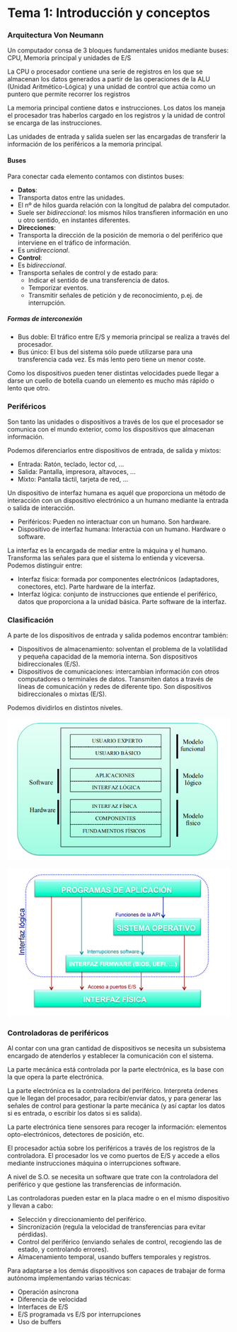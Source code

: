 # Tema 1: Introducción y conceptos

### Arquitectura Von Neumann

Un computador consa de 3 bloques fundamentales unidos mediante buses: CPU, Memoria principal y unidades de E/S

La CPU o procesador contiene una serie de registros en los que se almacenan los datos generados a partir de las operaciones de la ALU (Unidad Aritmético-Lógica) y una unidad de control que actúa como un puntero que permite recorrer los registros

La memoria principal contiene datos e instrucciones. Los datos los maneja el procesador tras haberlos cargado en los registros y la unidad de control se encarga de las instrucciones.

Las unidades de entrada y salida suelen ser las encargadas de transferir la información de los periféricos a la memoria principal.


#### Buses

Para conectar cada elemento contamos con distintos buses:
 - **Datos**:
  - Transporta datos entre las unidades.
   - El nº de hilos guarda relación con la longitud de palabra del
computador.
   - Suele ser *bidireccional*: los mismos hilos transfieren información en
uno u otro sentido, en instantes diferentes.   
 - **Direcciones**:
  - Transporta la dirección de la posición de memoria o del periférico
que interviene en el tráfico de información.
  - Es *unidireccional*.
 - **Control**:
  - Es *bidireccional*.
  - Transporta señales de control y de estado para:
    - Indicar el sentido de una transferencia de datos.
    - Temporizar eventos.
    - Transmitir señales de petición y de reconocimiento, p.ej. de
interrupción.

##### Formas de interconexión
 - Bus doble: El tráfico entre E/S y memoria principal se realiza a través del procesador.
 - Bus único: El bus del sistema sólo puede utilizarse para una transferencia cada vez. Es más lento pero tiene un menor coste.

Como los dispositivos pueden tener distintas velocidades puede llegar a darse un cuello de botella cuando un elemento es mucho más rápido o lento que otro.



### Periféricos

 Son tanto las unidades o dispositivos a través de los que el procesador se comunica con el mundo exterior, como los dispositivos que almacenan información.

 Podemos diferenciarlos entre dispositivos de entrada, de salida y mixtos:
  - Entrada: Ratón, teclado, lector cd, ...
  - Salida: Pantalla, impresora, altavoces, ...
  - Mixto: Pantalla táctil, tarjeta de red, ...

Un dispositivo de interfaz humana es aquél que proporciona un método de interacción con un dispositivo electrónico a un humano mediante la entrada o salida de interacción.
 - Periféricos: Pueden no interactuar con un humano. Son hardware.
 - Dispositivo de interfaz humana: Interactúa con un humano. Hardware o software.


La interfaz es la encargada de mediar entre la máquina y el humano. Transforma las señales para que el sistema lo entienda y viceversa. Podemos distinguir entre:
 - Interfaz física: formada por componentes electrónicos (adaptadores, conectores, etc). Parte hardware de la interfaz.
 - Interfaz lógica: conjunto de instrucciones que entiende el periférico, datos que proporciona a la unidad básica. Parte software de la interfaz.



### Clasificación

A parte de los dispositivos de entrada y salida podemos encontrar también:

 - Dispositivos de almacenamiento: solventan el problema de la volatilidad y pequeña capacidad de la memoria interna. Son dispositivos bidireccionales (E/S).
 - Dispositivos de comunicaciones: intercambian información con otros computadores o terminales de datos. Transmiten datos a través de líneas de comunicación y redes de diferente tipo. Son dispositivos bidireccionales o mixtas (E/S).

Podemos dividirlos en distintos niveles.

![](imgs/1.png)

![](imgs/2.png)


### Controladoras de periféricos

Al contar con una gran cantidad de dispositivos se necesita un subsistema encargado de atenderlos y establecer la comunicación con el sistema.

La parte mecánica está controlada por la parte electrónica, es la base con la que opera la parte electrónica.

La parte electrónica es la controladora del periférico. Interpreta órdenes que le llegan del procesador, para recibir/enviar datos, y para generar las señales de control para gestionar la parte mecánica (y así captar los datos si es entrada, o escribir los datos si es salida).

La parte electrónica tiene sensores para recoger la información: elementos opto-electrónicos, detectores de posición, etc.

El procesador actúa sobre los periféricos a través de los registros de la controladora. El procesador los ve como puertos de E/S y accede a ellos mediante instrucciones máquina o interrupciones software.

A nivel de S.O. se necesita un software que trate con la controladora del periférico y que gestione las transferencias de información.

Las controladoras pueden estar en la placa madre o en el mismo dispositivo y llevan a cabo:
 - Selección y direccionamiento del periférico.
  - Sincronización (regula la velocidad de transferencias para evitar
pérdidas).
 - Control del periférico (enviando señales de control, recogiendo las
de estado, y controlando errores).
 - Almacenamiento temporal, usando buffers temporales y registros.

Para adaptarse a los demás dispositivos son capaces de trabajar de forma autónoma implementando varias técnicas:
 - Operación asíncrona
 - Diferencia de velocidad
 - Interfaces de E/S
 - E/S programada vs E/S por interrupciones
 - Uso de buffers
